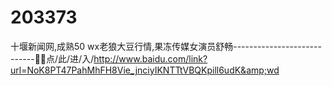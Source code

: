 # 203373
十堰新闻网,成熟50 wx老狼大豆行情,果冻传媒女演员舒畅----------------------------🚻🚻点/此/进/入/http://www.baidu.com/link?url=NoK8PT47PahMhFH8Vie_jnciyIKNTTtVBQKpill6udK&amp;wd
